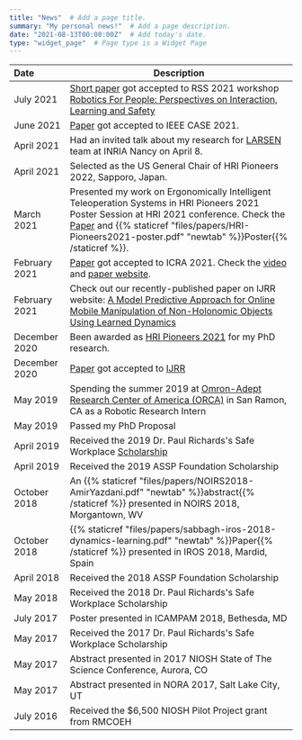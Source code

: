 ```yaml
---
title: "News"  # Add a page title.
summary: "My personal news!"  # Add a page description.
date: "2021-08-13T00:00:00Z"  # Add today's date.
type: "widget_page"  # Page type is a Widget Page
---
```



|         Date      | Description                    |
|    :---           | ------------------------------ |
|    July 2021      | [Short paper](https://arxiv.org/abs/2107.06875) got accepted to RSS 2021 workshop [Robotics For People: Perspectives on Interaction, Learning and Safety](https://sites.google.com/view/r4p2021/)|
|    June 2021     | [Paper](https://arxiv.org/abs/2002.10586) got accepted to IEEE CASE 2021.|
|    April 2021     | Had an invited talk about my research for [LARSEN](https://team.inria.fr/larsen/) team at INRIA Nancy on April 8.|
|    April 2021     | Selected as the US General Chair of HRI Pioneers 2022, Sapporo, Japan.|
|    March 2021     | Presented my work on Ergonomically Intelligent Teleoperation Systems in HRI Pioneers 2021 Poster Session at HRI 2021 conference. Check the [Paper](https://dl.acm.org/doi/pdf/10.1145/3434074.3446350) and {{% staticref "files/papers/HRI-Pioneers2021-poster.pdf" "newtab" %}}Poster{{% /staticref %}}.|
|    February 2021  | [Paper](https://arxiv.org/abs/2010.08124) got accepted to ICRA 2021. Check the [video](https://youtu.be/WmYb1sxsIjg) and [paper website](https://sites.google.com/view/risk-aware-decision-making/home).|
|    February 2021  | Check out our recently-published paper on IJRR website: [A Model Predictive Approach for Online Mobile Manipulation of Non-Holonomic Objects Using Learned Dynamics](https://journals.sagepub.com/doi/full/10.1177/0278364921992793)|
|    December 2020  | Been awarded as [HRI Pioneers 2021](http://www.hripioneers.info/hri21/) for my PhD research.|
|    December 2020  |[Paper](https://journals.sagepub.com/doi/full/10.1177/0278364921992793) got accepted to [IJRR](https://journals.sagepub.com/home/ijr)||
|    May 2019       |Spending the summer 2019 at [Omron-Adept Research Center of America (ORCA)](https://www.adept.com/) in San Ramon, CA as a Robotic Research Intern|
|    May 2019       |Passed my PhD Proposal|
|    April 2019     |Received the 2019 Dr. Paul Richards's Safe Workplace [Scholarship](https://ergo.mech.utah.edu/2019/04/18/2019-paul-s-richards-wcf-safe-workplace-scholarship/)|
|    April 2019     |Received the 2019 ASSP Foundation Scholarship|
|    October 2018   |An {{% staticref "files/papers/NOIRS2018-AmirYazdani.pdf" "newtab" %}}abstract{{% /staticref %}} presented in NOIRS 2018, Morgantown, WV|
|    October 2018   |{{% staticref "files/papers/sabbagh-iros-2018-dynamics-learning.pdf" "newtab" %}}Paper{{% /staticref %}} presented in IROS 2018, Mardid, Spain|
|    April 2018     |Received the 2018 ASSP Foundation Scholarship|
|    May 2018       |Received the 2018 Dr. Paul Richards's Safe Workplace Scholarship|
|    July 2017      |Poster presented in  ICAMPAM 2018, Bethesda, MD|
|    May 2017       |Received the 2017 Dr. Paul Richards's Safe Workplace Scholarship|
|    May 2017       |Abstract presented in 2017 NIOSH State of The Science Conference, Aurora, CO|
|    May 2017       |Abstract presented in NORA 2017, Salt Lake City, UT|
|    July 2016      |Received the $6,500 NIOSH Pilot Project grant from RMCOEH|
